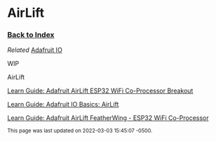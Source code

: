 
# AirLift

### [Back to Index](index.md)

*Related* [Adafruit IO](adafruit_io.md)


WIP

AirLift


[Learn Guide: Adafruit AirLift ESP32 WiFi Co-Processor Breakout](https://learn.adafruit.com/adafruit-airlift-breakout)

[Learn Guide: Adafruit IO Basics: AirLift](https://learn.adafruit.com/adafruit-io-basics-airlift)

[Learn Guide: Adafruit AirLift FeatherWing - ESP32 WiFi Co-Processor](https://learn.adafruit.com/adafruit-airlift-featherwing-esp32-wifi-co-processor-featherwing)


<small>This page was last updated on 2022-03-03 15:45:07 -0500.</small>